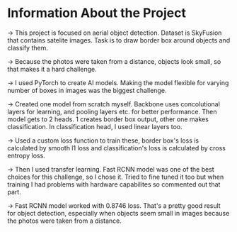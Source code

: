 # Information About the Project
-> This project is focused on aerial object detection. Dataset is SkyFusion that contains satelite images. Task is to draw border box around objects and classify them. 

-> Because the photos were taken from a distance, objects look small, so that makes it a hard challenge.

-> I used PyTorch to create AI models. Making the model flexible for varying number of boxes in images was the biggest challenge.

-> Created one model from scratch myself. Backbone uses concolutional layers for learning, and pooling layers etc. for better performance. Then model gets to 2 heads. 1 creates border box output, other one makes classification. In classification head, I used linear layers too. 

-> Used a custom loss function to train these, border box's loss is calculated by smooth l1 loss and classification's loss is calculated by cross entropy loss.

-> Then I used transfer learning. Fast RCNN model was one of the best choices for this challenge, so I chose it. Tried to fine tuned it too but when training I had problems with hardware capabilites so commented out that part.

-> Fast RCNN model worked with 0.8746 loss. That's a pretty good result for object detection, especially when objects seem small in images because the photos were taken from a distance.
